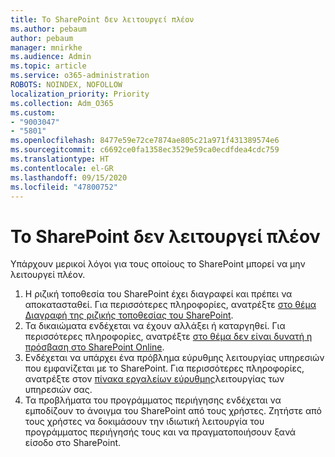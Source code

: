 ```yaml
---
title: Το SharePoint δεν λειτουργεί πλέον
ms.author: pebaum
author: pebaum
manager: mnirkhe
ms.audience: Admin
ms.topic: article
ms.service: o365-administration
ROBOTS: NOINDEX, NOFOLLOW
localization_priority: Priority
ms.collection: Adm_O365
ms.custom:
- "9003047"
- "5801"
ms.openlocfilehash: 8477e59e72ce7874ae805c21a971f431389574e6
ms.sourcegitcommit: c6692ce0fa1358ec3529e59ca0ecdfdea4cdc759
ms.translationtype: HT
ms.contentlocale: el-GR
ms.lasthandoff: 09/15/2020
ms.locfileid: "47800752"
---
```

# <a name="sharepoint-is-no-longer-working"></a>Το SharePoint δεν λειτουργεί πλέον

Υπάρχουν μερικοί λόγοι για τους οποίους το SharePoint μπορεί να μην λειτουργεί πλέον.

1. Η ριζική τοποθεσία του SharePoint έχει διαγραφεί και πρέπει να αποκατασταθεί. Για περισσότερες πληροφορίες, ανατρέξτε [στο θέμα Διαγραφή της ριζικής τοποθεσίας του SharePoint](https://docs.microsoft.com/sharepoint/troubleshoot/sites/url-that-resides-under-root-site-collection-is-broken).
2. Τα δικαιώματα ενδέχεται να έχουν αλλάξει ή καταργηθεί. Για περισσότερες πληροφορίες, ανατρέξτε [στο θέμα δεν είναι δυνατή η πρόσβαση στο SharePoint Online](https://docs.microsoft.com/sharepoint/troubleshoot/sharing-and-permissions/sharepoint-online-inaccessible).
3. Ενδέχεται να υπάρχει ένα πρόβλημα εύρυθμης λειτουργίας υπηρεσιών που εμφανίζεται με το SharePoint. Για περισσότερες πληροφορίες, ανατρέξτε στον [πίνακα εργαλείων εύρυθμης](https://admin.microsoft.com/AdminPortal/Home#/servicehealth)λειτουργίας των υπηρεσιών σας.
4. Τα προβλήματα του προγράμματος περιήγησης ενδέχεται να εμποδίζουν το άνοιγμα του SharePoint από τους χρήστες. Ζητήστε από τους χρήστες να δοκιμάσουν την ιδιωτική λειτουργία του προγράμματος περιήγησής τους και να πραγματοποιήσουν ξανά είσοδο στο SharePoint.
